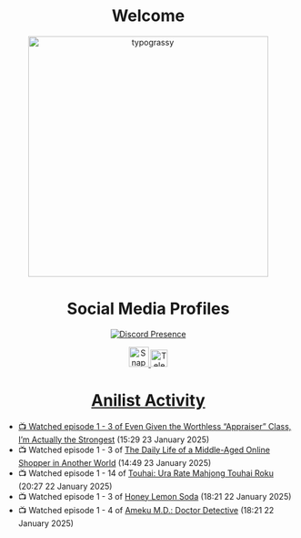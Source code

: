 <div align="center">

# Welcome
<a href="https://github.com/kawarimidoll/typograssy">
    <img alt="typograssy" src="https://typograssy.deno.dev/api?text=%E3%82%88%E3%81%86%E3%81%93%E3%81%9D%E3%81%BF%E3%81%AA%E3%81%95%E3%82%93%20-%20Sheby--&&l0=none&l1=82d9d0&l2=027353&l3=038c4c&l4=01402e&bg=none&frame=none&speed=100&comment=" width="421.99">
</a>

</div>

<div align="center">

# Social Media Profiles

[![Discord Presence](https://lanyard.cnrad.dev/api/612532963938271232)](https://discord.com/users/612532963938271232)


<a href="https://www.snapchat.com/add/a.sheby" title="Snapchat Profile">
    <img src="https://www.freepnglogos.com/uploads/snapchat-logo-png-0.png" width="35" alt="Snapchat Logo" />


<a href="https://t.me/ASheby" title="Telegram Profile">
    <img src="https://www.freepnglogos.com/uploads/telegram-logo-png-0.png" width="30" alt="Telegram Logo" />


</div>

<div align="center">

# Anilist Activity

</div>

<!-- ANILIST_ACTIVITY:start -->

-   📺 Watched episode 1 - 3 of [Even Given the Worthless “Appraiser” Class, I’m Actually the Strongest](https://anilist.co/anime/178548) (15:29 23 January 2025)
-   📺 Watched episode 1 - 3 of [The Daily Life of a Middle-Aged Online Shopper in Another World](https://anilist.co/anime/180292) (14:49 23 January 2025)
-   📺 Watched episode 1 - 14 of [Touhai: Ura Rate Mahjong Touhai Roku](https://anilist.co/anime/173263) (20:27 22 January 2025)
-   📺 Watched episode 1 - 3 of [Honey Lemon Soda](https://anilist.co/anime/175443) (18:21 22 January 2025)
-   📺 Watched episode 1 - 4 of [Ameku M.D.: Doctor Detective](https://anilist.co/anime/176642) (18:21 22 January 2025)

<!-- ANILIST_ACTIVITY:end -->
